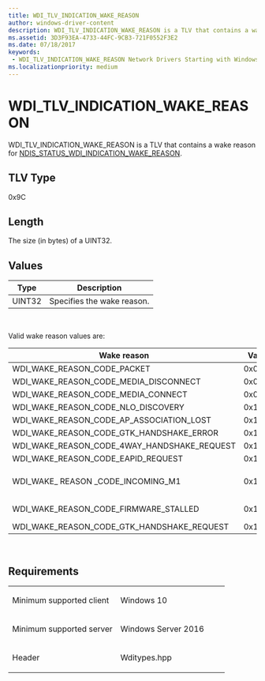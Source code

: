 ```yaml
---
title: WDI_TLV_INDICATION_WAKE_REASON
author: windows-driver-content
description: WDI_TLV_INDICATION_WAKE_REASON is a TLV that contains a wake reason for NDIS_STATUS_WDI_INDICATION_WAKE_REASON.
ms.assetid: 3D3F93EA-4733-44FC-9CB3-721F0552F3E2
ms.date: 07/18/2017
keywords:
 - WDI_TLV_INDICATION_WAKE_REASON Network Drivers Starting with Windows Vista
ms.localizationpriority: medium
---
```


# WDI\_TLV\_INDICATION\_WAKE\_REASON


WDI\_TLV\_INDICATION\_WAKE\_REASON is a TLV that contains a wake reason for [NDIS\_STATUS\_WDI\_INDICATION\_WAKE\_REASON](https://msdn.microsoft.com/library/windows/hardware/dn925669).

## TLV Type


0x9C

## Length


The size (in bytes) of a UINT32.

## Values


| Type   | Description                |
|--------|----------------------------|
| UINT32 | Specifies the wake reason. |

 

Valid wake reason values are:

| Wake reason                                       | Value  | Description                                                                                                          |
|---------------------------------------------------|--------|----------------------------------------------------------------------------------------------------------------------|
| WDI\_WAKE\_REASON\_CODE\_PACKET                   | 0x0001 | A received packet matches the wake pattern.                                                                          |
| WDI\_WAKE\_REASON\_CODE\_MEDIA\_DISCONNECT        | 0x0002 | Media disconnection.                                                                                                 |
| WDI\_WAKE\_REASON\_CODE\_MEDIA\_CONNECT           | 0x0003 | Media connection.                                                                                                    |
| WDI\_WAKE\_REASON\_CODE\_NLO\_DISCOVERY           | 0x1000 | NLO discovery.                                                                                                       |
| WDI\_WAKE\_REASON\_CODE\_AP\_ASSOCIATION\_LOST    | 0x1001 | Access point association lost.                                                                                       |
| WDI\_WAKE\_REASON\_CODE\_GTK\_HANDSHAKE\_ERROR    | 0x1002 | GTK handshake error.                                                                                                 |
| WDI\_WAKE\_REASON\_CODE\_4WAY\_HANDSHAKE\_REQUEST | 0x1003 | 4-Way Handshake request.                                                                                             |
| WDI\_WAKE\_REASON\_CODE\_EAPID\_REQUEST           | 0x1004 | Reserved for future use.                                                                                             |
| WDI\_WAKE\_ REASON \_CODE\_INCOMING\_M1           | 0x1005 | Use WDI\_WAKE\_REASON\_CODE\_4WAY\_HANDSHAKE\_REQUEST instead.                                                       |
| WDI\_WAKE\_REASON\_CODE\_FIRMWARE\_STALLED        | 0x1010 | Firmware hang is detected (for example, by the watchdog timer) and wake logic is still functioning to wake the host. |
| WDI\_WAKE\_REASON\_CODE\_GTK\_HANDSHAKE\_REQUEST  | 0x1020 | Group Key rekey request.                                                                                             |

 

Requirements
------------

<table>
<colgroup>
<col width="50%" />
<col width="50%" />
</colgroup>
<tbody>
<tr class="odd">
<td><p>Minimum supported client</p></td>
<td><p>Windows 10</p></td>
</tr>
<tr class="even">
<td><p>Minimum supported server</p></td>
<td><p>Windows Server 2016</p></td>
</tr>
<tr class="odd">
<td><p>Header</p></td>
<td>Wditypes.hpp</td>
</tr>
</tbody>
</table>

 

 




